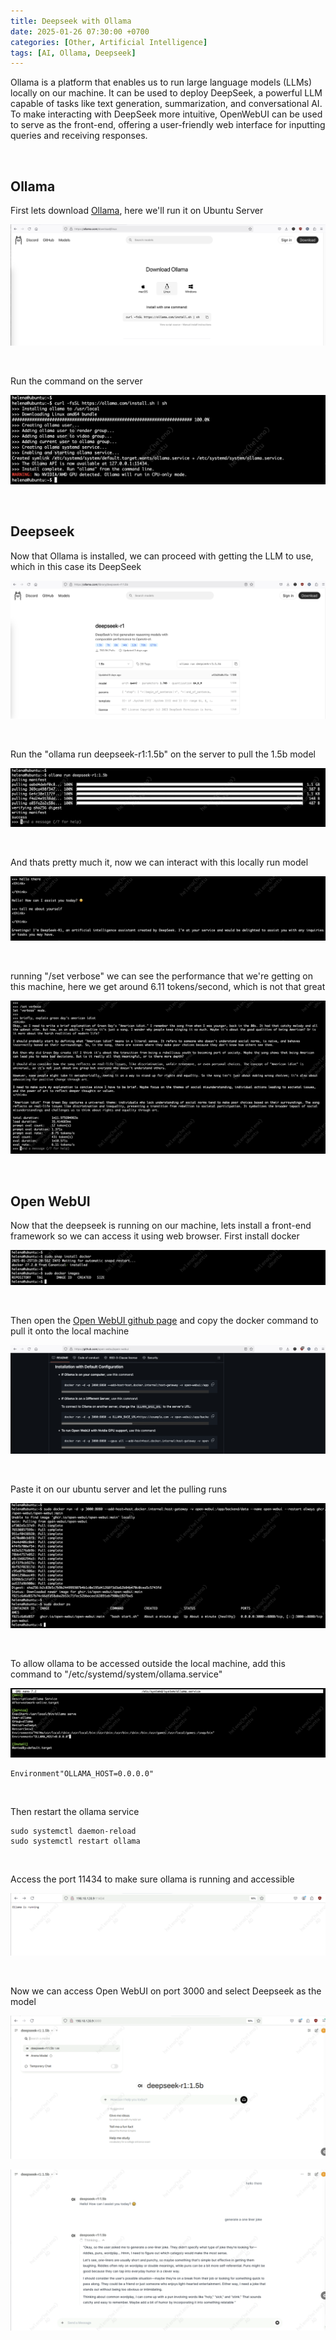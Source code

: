 ```yaml
---
title: Deepseek with Ollama
date: 2025-01-26 07:30:00 +0700
categories: [Other, Artificial Intelligence]
tags: [AI, Ollama, Deepseek]
---
```


Ollama is a platform that enables us to run large language models (LLMs) locally on our machine. It can be used to deploy DeepSeek, a powerful LLM capable of tasks like text generation, summarization, and conversational AI. To make interacting with DeepSeek more intuitive, OpenWebUI can be used to serve as the front-end, offering a user-friendly web interface for inputting queries and receiving responses. 

<br>

## Ollama

First lets download [Ollama](https://ollama.com), here we'll run it on Ubuntu Server

![x](/static/2025-01-26-ollama-deepseek/01.png)

<br>

Run the command on the server

![x](/static/2025-01-26-ollama-deepseek/02.png)

<br>

## Deepseek

Now that Ollama is installed, we can proceed with getting the LLM to use, which in this case its DeepSeek

![x](/static/2025-01-26-ollama-deepseek/03.png)

<br>

Run the "ollama run deepseek-r1:1.5b" on the server to pull the 1.5b model

![x](/static/2025-01-26-ollama-deepseek/04.png)

<br>

And thats pretty much it, now we can interact with this locally run model

![x](/static/2025-01-26-ollama-deepseek/05.png)

<br>

running "/set verbose" we can see the performance that we're getting on this machine, here we get around 6.11 tokens/second, which is not that great

![x](/static/2025-01-26-ollama-deepseek/05a.png)

<br>

## Open WebUI

Now that the deepseek is running on our machine, lets install a front-end framework so we can access it using web browser.
First install docker

![x](/static/2025-01-26-ollama-deepseek/06.png)

<br>

Then open the [Open WebUI github page](https://github.com/open-webui/open-webui) and copy the docker command to pull it onto the local machine

![x](/static/2025-01-26-ollama-deepseek/07.png)

<br>

Paste it on our ubuntu server and let the pulling runs

![x](/static/2025-01-26-ollama-deepseek/08.png)

<br>

To allow ollama to be accessed outside the local machine, add this command to "/etc/systemd/system/ollama.service"

![x](/static/2025-01-26-ollama-deepseek/09.png)

```text
Environment"OLLAMA_HOST=0.0.0.0"
```

<br>

Then restart the ollama service

```text
sudo systemctl daemon-reload
sudo systemctl restart ollama
```

<br>

Access the port 11434 to make sure ollama is running and accessible

![x](/static/2025-01-26-ollama-deepseek/10.png)

<br>

Now we can access Open WebUI on port 3000 and select Deepseek as the model

![x](/static/2025-01-26-ollama-deepseek/11.png)

![x](/static/2025-01-26-ollama-deepseek/12.png)

<br>






















